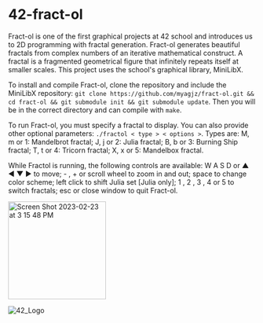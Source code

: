 # 42-fract-ol

Fract-ol is one of the first graphical projects at 42 school and introduces us to 2D programming with fractal generation. Fract-ol generates beautiful fractals from complex numbers of an iterative mathematical construct. A fractal is a fragmented geometrical figure that infinitely repeats itself at smaller scales. This project uses the school's graphical library, MiniLibX.

To install and compile Fract-ol, clone the repository and include the MiniLibX repository: `git clone https://github.com/myagjz/fract-ol.git && cd fract-ol && git submodule init && git submodule update`. Then you will be in the correct directory and can compile with `make`.

To run Fract-ol, you must specify a fractal to display. You can also provide other optional parameters: `./fractol < type > < options >`. Types are: M, m or 1: Mandelbrot fractal; J, j or 2: Julia fractal; B, b or 3: Burning Ship fractal; T, t or 4: Tricorn fractal; X, x or 5: Mandelbox fractal.

While Fractol is running, the following controls are available: W A S D or ▲ ◄ ▼ ► to move; - , + or scroll wheel to zoom in and out; space to change color scheme; left click to shift Julia set [Julia only]; 1 , 2 , 3 , 4 or 5 to switch fractals; esc or close window to quit Fract-ol.

<img width="199" alt="Screen Shot 2023-02-23 at 3 15 48 PM" src="https://github.com/myagjz/42-fract-ol/assets/112881823/59e30024-ff8c-445c-8247-3a136d9cd9e9">

![42_Logo](https://github.com/myagjz/42-fract-ol/assets/112881823/ed1eef4f-dfb3-4366-bf80-2c140b4a0f41)
